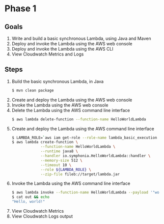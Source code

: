 # Phase 1

## Goals

1. Write and build a basic synchronous Lambda, using Java and Maven
1. Deploy and invoke the Lambda using the AWS web console
1. Deploy and invoke the Lambda using the AWS CLI
1. View Cloudwatch Metrics and Logs

## Steps

1. Build the basic synchronous Lambda, in Java
    ```bash
    $ mvn clean package
    ```
1. Create and deploy the Lambda using the AWS web console
1. Invoke the Lambda using the AWS web console
1. Delete the Lambda using the AWS command line interface
    ```bash
    $ aws lambda delete-function --function-name HelloWorldLambda
    ```
1. Create and deploy the Lambda using the AWS command line interface
    ```bash
    $ LAMBDA_ROLE=`aws iam get-role --role-name lambda_basic_execution --query Role.Arn --output text`
    $ aws lambda create-function \
                 --function-name HelloWorldLambda \
                 --runtime java8 \
                 --handler io.symphonia.HelloWorldLambda::handler \
                 --memory-size 512 \
                 --timeout 10 \
                 --role ${LAMBDA_ROLE} \
                 --zip-file fileb://target/lambda.jar
    ```
1. Invoke the Lambda using the AWS command line interface
    ```bash
    $ aws lambda invoke --function-name HelloWorldLambda --payload '"world"' out
    $ cat out && echo
    "Hello, world!"
    ```
1. View Cloudwatch Metrics
1. View Cloudwatch Logs output
